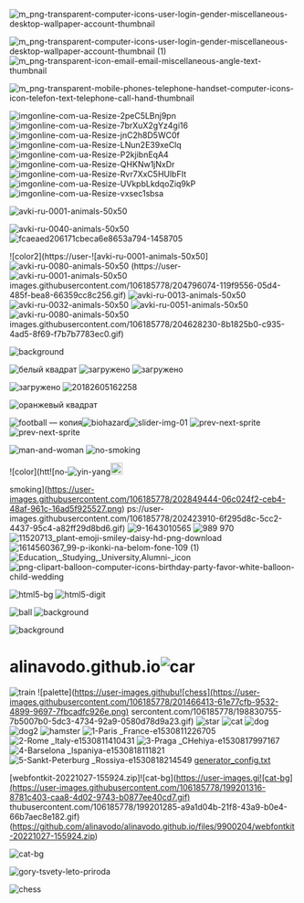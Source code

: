 
![m_png-transparent-computer-icons-user-login-gender-miscellaneous-desktop-wallpaper-account-thumbnail](https://user-images.githubusercontent.com/106185778/206281252-dcc60d24-7d89-4a3c-9819-2c3014ac514d.png)


![m_png-transparent-computer-icons-user-login-gender-miscellaneous-desktop-wallpaper-account-thumbnail (1)](https://user-images.githubusercontent.com/106185778/206274133-3b2df2b2-df45-44a8-828e-062c1d0c91a4.png)
![m_png-transparent-icon-email-email-miscellaneous-angle-text-thumbnail](https://user-images.githubusercontent.com/106185778/206279518-0697b410-2ef3-432e-b618-1a35dddb6bfe.png)

![m_png-transparent-mobile-phones-telephone-handset-computer-icons-icon-telefon-text-telephone-call-hand-thumbnail](https://user-images.githubusercontent.com/106185778/206280251-caed5ac2-9c49-4dca-8a6d-54e7ae54eb7e.png)


![imgonline-com-ua-Resize-2peC5LBnj9pn](https://user-images.githubusercontent.com/106185778/205916670-783f3023-5ee8-4ead-ab77-efae8a64ffd7.jpg)
![imgonline-com-ua-Resize-7brXuX2gYz4gi16](https://user-images.githubusercontent.com/106185778/205916677-e5baf0f3-9e4b-4662-a38b-7c8f69ea2343.jpg)
![imgonline-com-ua-Resize-jnC2h8D5WC0f](https://user-images.githubusercontent.com/106185778/205916684-ee25ca4a-15e8-4de4-827c-c1338f23f292.jpg)
![imgonline-com-ua-Resize-LNun2E39xeClq](https://user-images.githubusercontent.com/106185778/205916687-112c27cd-63b2-4cd6-87df-2cd034b5695e.jpg)
![imgonline-com-ua-Resize-P2kjibnEqA4](https://user-images.githubusercontent.com/106185778/205916697-5dfbbbf2-fdae-478f-9aa1-e47aaf53647f.jpg)
![imgonline-com-ua-Resize-QHKNw1jNxDr](https://user-images.githubusercontent.com/106185778/205916698-40fe83ed-b1ca-4275-9cdd-59e6ea9e983e.jpg)
![imgonline-com-ua-Resize-Rvr7XxC5HUlbFIt](https://user-images.githubusercontent.com/106185778/205916702-de9a6bb6-ea66-42c1-8529-2f2f2b21f667.jpg)
![imgonline-com-ua-Resize-UVkpbLkdqoZiq9kP](https://user-images.githubusercontent.com/106185778/205916704-e2277c4a-9b75-4f4c-b48a-8ecb613d5eb3.jpg)
![imgonline-com-ua-Resize-vxsec1sbsa](https://user-images.githubusercontent.com/106185778/205916708-15a98a1f-02b1-4397-8c8e-6bebfde4bfba.jpg)








![avki-ru-0001-animals-50x50](https://user-images.githubusercontent.com/106185778/204797382-b3e0beab-34cd-49f2-ab6b-174833c8f0d4.gif)

![avki-ru-0040-animals-50x50](https://user-images.githubusercontent.com/106185778/204797392-a09a0ccd-418b-416b-afd7-fa7a8d95189d.gif)
![fcaeaed206171cbeca6e8653a794-1458705](https://user-images.githubusercontent.com/106185778/205636683-43a8e8f7-8ece-45c4-a28d-2627510fbdac.jpg)



![color2](https://user-![avki-ru-0001-animals-50x50]![avki-ru-0080-animals-50x50](https://user-images.githubusercontent.com/106185778/204797305-c21178a1-e461-49be-b3b0-4169ade5850e.gif)
(https://user-![avki-ru-0001-animals-50x50](https://user-images.githubusercontent.com/106185778/204797309-cbf760d4-fb1f-4152-8545-3c0b1a127e1e.gif)
images.githubusercontent.com/106185778/204796074-119f9556-05d4-485f-bea8-66359cc8c256.gif)
![avki-ru-0013-animals-50x50](https://user-images.githubusercontent.com/106185778/204796078-21410dc7-f041-4789-aea9-aefcb9029e2a.gif)
![avki-ru-0032-animals-50x50](https://user-images.githubusercontent.com/106185778/204796082-6eaf5407-5e91-4fe3-93f3-52279c3cb28b.gif)
![avki-ru-0051-animals-50x50](https://user-images.githubusercontent.com/106185778/204796087-e2f604e9-a430-4878-9db6-03c35528bc8b.gif)
![avki-ru-0080-animals-50x50](https://user-images.githubusercontent.com/106185778/204796091-a21b83aa-cec4-455f-9bb6-acb028c6c1a7.gif)
images.githubusercontent.com/106185778/204628230-8b1825b0-c935-4ad5-8f69-f7b7b7783ec0.gif)

![background](https://user-images.githubusercontent.com/106185778/204631252-40114e23-d52d-4337-8fb6-06bc652dee21.png)



![белый квадрат](https://user-images.githubusercontent.com/106185778/203151872-ae282e22-2119-4f5e-a2e5-3fc1e068a472.png)
![загружено](https://user-images.githubusercontent.com/106185778/204048758-695124e5-13dc-46d0-b37f-59c97dfc1126.png)
![загружено](https://user-images.githubusercontent.com/106185778/204049154-4f9b1c39-6155-4262-9865-c2edddabaf6d.png)

![загружено](https://user-images.githubusercontent.com/106185778/204044047-e437803d-9c3f-428f-b5d3-5d18ebc14567.png)
![20182605162258](https://user-images.githubusercontent.com/106185778/204493269-8c2fb12c-edff-49c9-ac48-181082994035.jpg)

![оранжевый квадрат](https://user-images.githubusercontent.com/106185778/203151882-bbdb5cd4-4261-45fc-a7b4-76d7c326a006.png)


![football — копия](https://user-images.githubusercontent.com/106185778/201911780-7881375f-bf42-4365-8048-72c0373b1204.png)![biohazard](https://user-images.githubusercontent.com/106185778/202849438-59ce32c0-0a90-4123-ab03-228850b37a7c.png)![slider-img-01](https://user-images.githubusercontent.com/106185778/203110614-0d251adc-dce2-4da0-ac4b-32a7f41b62c4.jpg)
![prev-next-sprite](https://user-images.githubusercontent.com/106185778/203110623-bf4d7595-f605-4084-b4d0-9fa5fbfb11b1.png)
![prev-next-sprite](https://user-images.githubusercontent.com/106185778/203123827-ad9e0b10-56b1-47bb-9f67-d30e2d121547.png)

![man-and-woman](https://user-images.githubusercontent.com/106185778/202849443-0689a930-2eec-4569-bbd6-955796384dc5.png)
![no-smoking](https://user-images.githubusercontent.com/106185778/202849470-92359b2c-2819-406b-815a-5bfb9d5ada3a.png)

![color](htt![no-![yin-yang](https://user-images.githubusercontent.com/106185778/202849446-cda1dbae-8207-4e57-a342-26af351cdeee.png)<img width="21" alt="to-top" src="https://user-images.githubusercontent.com/106185778/202849448-2c9387d9-5aa1-4948-b26a-197e0481b307.png">

smoking](https://user-images.githubusercontent.com/106185778/202849444-06c024f2-ceb4-48af-961c-16ad5f925527.png)
ps://user-images.githubusercontent.com/106185778/202423910-6f295d8c-5cc2-4437-95c4-a82ff29d8bd6.gif)
![9-1643010565](https://user-images.githubusercontent.com/106185778/202445171-21c81314-8f68-4022-ab0d-e64395c60c13.gif)
![989 970](https://user-images.githubusercontent.com/106185778/202445182-59c269d8-4716-46d2-9e4d-df43a279482e.png)
![11520713_plant-emoji-smiley-daisy-hd-png-download](https://user-images.githubusercontent.com/106185778/202445187-36548db9-36c7-4f84-8137-03f8ab6dd745.png)
![1614560367_99-p-ikonki-na-belom-fone-109 (1)](https://user-images.githubusercontent.com/106185778/202445189-0d3378f7-9c9e-47fd-aa33-6ac8e2b5c387.png)
![Education,_Studying,_University,_Alumni_-_icon](https://user-images.githubusercontent.com/106185778/202445194-8bb86d77-8a8f-4dc6-bb8e-3563698a4bcf.png)
![png-clipart-balloon-computer-icons-birthday-party-favor-white-balloon-child-wedding](https://user-images.githubusercontent.com/106185778/202445196-b1d751c4-28b1-431b-a29c-a654e91711e8.png)

![html5-bg](https://user-images.githubusercontent.com/106185778/202693938-7670ae50-5f6c-4abc-8f9c-6e5800ed4a84.png)
![html5-digit](https://user-images.githubusercontent.com/106185778/202693943-d912112c-c654-44a5-98ab-3715322f6fe7.png)

![ball](https://user-images.githubusercontent.com/106185778/202173280-fc3edd3c-ba57-4381-b55a-5847b2a55594.png)
![background](https://user-images.githubusercontent.com/106185778/202400873-c5229e00-8349-4676-8796-359c8d229af6.png)

![background](https://user-images.githubusercontent.com/106185778/202402986-1e9b87ea-15cc-4ed4-84ac-b4f92f19b43d.png)

# alinavodo.github.io![car](https://user-images.githubusercontent.com/106185778/198830466-b0d7c067-8695-485d-980e-c8e68f128175.png)
![train](https://user-images.githubusercontent.com/106185778/198830573-3a8dd979-f303-492c-87c8-0d8f1748642f.jpg)
![palette](https://user-images.githubu![chess](https://user-images.githubusercontent.com/106185778/201466413-61e77cfb-9532-4899-9697-7fbcadfc926e.png)
sercontent.com/106185778/198830755-7b5007b0-5dc3-4734-92a9-0580d78d9a23.gif)
![star](https://user-images.githubusercontent.com/106185778/198830769-5b1580e2-c1ac-4d50-8ee8-016e4d7a971e.gif)
![cat](https://user-images.githubusercontent.com/106185778/198830587-12537be8-3c15-448e-ac84-ab3789a6aba4.jpg)
![dog](https://user-images.githubusercontent.com/106185778/198830588-b6d00bd1-f0cb-412e-92a4-2eb463130768.jpg)
![dog2](https://user-images.githubusercontent.com/106185778/198830589-3864572c-3bc4-4014-98d1-e9ab1240f148.jpg)
![hamster](https://user-images.githubusercontent.com/106185778/198830591-9deb6c3c-1e99-4853-8f73-002e4330fc3f.jpg)
![1-Paris _France-e1530811226705](https://user-images.githubusercontent.com/106185778/198830599-3dc191f9-6910-47fc-ae45-0dd76583b8a6.jpg)
![2-Rome _Italy-e1530811410431](https://user-images.githubusercontent.com/106185778/198830600-26e52de4-f61e-430c-aaf9-a716fcc5cd0b.jpg)
![3-Praga _CHehiya-e1530817997167](https://user-images.githubusercontent.com/106185778/198830602-fe00bd5e-70d5-41cd-ba43-31380a3e4646.jpg)
![4-Barselona _Ispaniya-e1530818111821](https://user-images.githubusercontent.com/106185778/198830604-1d39eb5e-22d8-42f2-9bec-7576efffe0b5.jpg)
![5-Sankt-Peterburg _Rossiya-e1530818214549](https://user-images.githubusercontent.com/106185778/198830607-d0b36ae2-43a5-4897-a8a9-a2ea1c2ac380.jpg)
[generator_config.txt](https://github.com/alinavodo/alinavodo.github.io/files/9893684/generator_config.txt)

[webfontkit-20221027-155924.zip]![cat-bg](https://user-images.gi![cat-bg](https://user-images.githubusercontent.com/106185778/199201316-8781c403-caa8-4d02-9743-b0877ee40cd7.gif)
thubusercontent.com/106185778/199201285-a9a1d04b-21f8-43a9-b0e4-66b7aec8e182.gif)
(https://github.com/alinavodo/alinavodo.github.io/files/9900204/webfontkit-20221027-155924.zip)


![cat-bg](https://user-images.githubusercontent.com/106185778/199201623-04cd6e06-46c2-4b1e-aae8-9e1cf4da6fba.gif)

![gory-tsvety-leto-priroda](https://user-images.githubusercontent.com/106185778/199490145-473b8cb5-4104-4cea-8abd-8226319cbe29.jpg)



![chess](https://user-images.githubusercontent.com/106185778/201466425-45ddfa04-607f-4d0d-a843-ab94499e23fc.png)
